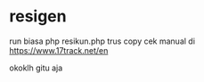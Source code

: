 # resigen
run biasa
php resikun.php
trus copy
cek manual di https://www.17track.net/en

okoklh gitu aja
